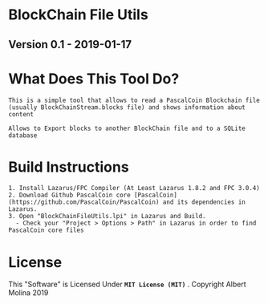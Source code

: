 # BlockChain File Utils

## Version 0.1 - 2019-01-17

# What Does This Tool Do?

```
This is a simple tool that allows to read a PascalCoin Blockchain file (usually BlockChainStream.blocks file) and shows information about content

Allows to Export blocks to another BlockChain file and to a SQLite database

```

# Build Instructions

```
1. Install Lazarus/FPC Compiler (At Least Lazarus 1.8.2 and FPC 3.0.4)
2. Download Github PascalCoin core [PascalCoin](https://github.com/PascalCoin/PascalCoin) and its dependencies in Lazarus.
3. Open "BlockChainFileUtils.lpi" in Lazarus and Build.
  - Check your "Project > Options > Path" in Lazarus in order to find PascalCoin core files

```

# License

This "Software" is Licensed Under  **`MIT License (MIT)`** .
Copyright Albert Molina 2019
